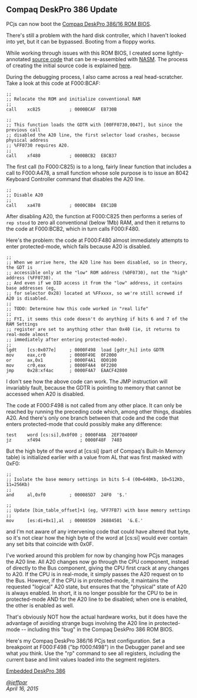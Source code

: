 Compaq DeskPro 386 Update
---
PCjs can now boot the [Compaq DeskPro 386/16 ROM BIOS](/devices/pc/bios/compaq/deskpro386/).

There's still a problem with the hard disk controller, which I haven't looked into yet, but
it can be bypassed.  Booting from a floppy works.

While working through issues with this ROM BIOS, I created some lightly-annotated
[source code](/devices/pc/bios/compaq/deskpro386/1988-01-28.nasm) that can be re-assembled
with [NASM](http://www.nasm.us/).  The process of creating the initial source code is
explained [here](/devices/pc/bios/compaq/deskpro386/#producing-rom-source-code).

During the debugging process, I also came across a real head-scratcher.  Take a look at this code
at F000:BCAF:

	;;
	;; Relocate the ROM and initialize conventional RAM
	;;
	call    xc825           ; 0000BCAF  E8730B

	;;
	;; This function loads the GDTR with [00FF0730,0047], but since the previous call
	;; disabled the A20 line, the first selector load crashes, because physical address
	;; %FF0730 requires A20.
	;;
	call    xf480           ; 0000BCB2  E8CB37

The first call (to F000:C825) is to a long, fairly linear function that includes a call to F000:A478,
a small function whose sole purpose is to issue an 8042 Keyboard Controller command that disables the A20
line.

	;;
	;; Disable A20
	;;
	call    xa478           ; 0000C8B4  E8C1DB

After disabling A20, the function at F000:C825 then performs a series of `rep stosd` to zero all
conventional (below 1Mb) RAM, and then it returns to the code at F000:BCB2, which in turn calls F000:F480.

Here's the problem: the code at F000:F480 almost immediately attempts to enter protected-mode, which
fails because A20 is disabled.

	;;
	;; When we arrive here, the A20 line has been disabled, so in theory, the GDT is
	;; accessible only at the "low" ROM address (%0F0730), not the "high" address (%FF0730).
	;; And even if we DID access it from the "low" address, it contains base addresses (eg,
	;; for selector 0x28) located at %FFxxxx, so we're still screwed if A20 is disabled.
	;;
	;; TODO: Determine how this code worked in "real life"
	;;
	;; FYI, it seems this code doesn't do anything if bits 6 and 7 of the RAM Settings
	;; register are set to anything other than 0x40 (ie, it returns to real-mode almost
	;; immediately after entering protected-mode).
	;;
	lgdt    [cs:0x077e]     ; 0000F498  load [gdtr_hi] into GDTR
	mov     eax,cr0         ; 0000F49E  0F2000
	or      ax,0x1          ; 0000F4A1  0D0100
	mov     cr0,eax         ; 0000F4A4  0F2200
	jmp     0x28:xf4ac      ; 0000F4A7  EAACF42800

I don't see how the above code can work.  The JMP instruction will invariably fault, because the
GDTR is pointing to memory that cannot be accessed when A20 is disabled.

The code at F000:F498 is not called from any other place.  It can only be reached by running the
preceding code which, among other things, disables A20.  And there's only one branch between that
code and the code that enters protected-mode that could possibly make any difference:

	test    word [cs:si],0x0f00 ; 0000F48A  2EF704000F
	jz      xf494               ; 0000F48F  7403

But the high byte of the word at [cs:si] (part of Compaq's Built-In Memory table) is initialized
earlier with a value from AL that was first masked with 0xF0:

	;;
	;; Isolate the base memory settings in bits 5-4 (00=640Kb, 10=512Kb, 11=256Kb)
	;;
	and     al,0xf0         ; 000085D7  24F0  '$.'

	;;
	;; Update [bim_table_offset]+1 (eg, %FF7FB7) with base memory settings
	;;
	mov     [es:di+0x1],al  ; 000085D9  26884501  '&.E.'

and I'm not aware of any intervening code that could have altered that byte, so it's not clear how the
high byte of the word at [cs:si] would ever contain any set bits that coincide with 0x0F.

I've worked around this problem for now by changing how PCjs manages the A20 line.  All A20 changes
now go through the CPU component, instead of directly to the Bus component, giving the CPU first crack
at any changes to A20.  If the CPU is in real-mode, it simply passes the A20 request on to the Bus.
However, if the CPU is in protected-mode, it maintains the requested "logical" A20 state, but ensures
that the "physical" state of A20 is always enabled.  In short, it is no longer possible for the CPU
to be in protected-mode AND for the A20 line to be disabled; when one is enabled, the other is enabled
as well.
 
That's obviously NOT how the actual hardware works, but it does have the advantage of avoiding strange
bugs involving the A20 line in protected-mode -- including this "bug" in the Compaq DeskPro 386 ROM BIOS.

Here's my Compaq DeskPro 386/16 PCjs test configuration.  Set a breakpoint at F000:F498 ("bp f000:f498")
in the Debugger panel and see what *you* think.  Use the "rp" command to see all registers, including
the current base and limit values loaded into the segment registers.

[Embedded DeskPro 386](/devices/pc/machine/compaq/deskpro386/ega/2048kb/machine.xml "PCjs:deskpro386-ega-2048k::uncompiled:debugger")

*[@jeffpar](http://twitter.com/jeffpar)*  
*April 16, 2015*
